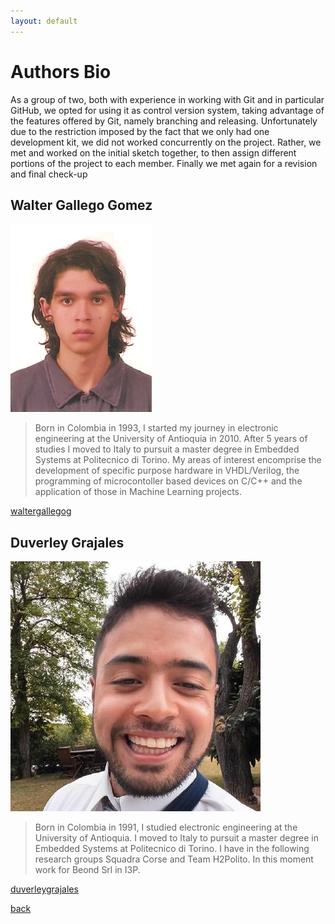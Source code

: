 ```yaml
---
layout: default
---
```


# [](#header-1)Authors Bio

As a group of two, both with experience in working with Git and in particular GitHub, we opted for using it as control version system, taking advantage of the features offered by Git, namely branching and releasing. Unfortunately due to the restriction imposed by the fact that we only had one development kit, we did not worked concurrently on the project. Rather, we met and worked on the initial sketch together, to then assign different portions of the project to each member. Finally we met again for a revision and final check-up

## Walter Gallego Gomez

![](https://raw.githubusercontent.com/duverleygrajales/SEcubeWallet/gh-pages/assets/images/walter.png)

>Born in Colombia in 1993, I started my journey in electronic engineering at the  University of Antioquia in 2010. After 5 years of studies I moved to Italy to pursuit a master degree in Embedded Systems at Politecnico di Torino. My areas of interest encomprise the development of specific purpose hardware in VHDL/Verilog, the programming of microcontoller based devices on C/C++ and the application of those in Machine Learning projects.

[waltergallegog](https://github.com/waltergallegog)


## Duverley Grajales

![](https://raw.githubusercontent.com/duverleygrajales/SEcubeWallet/gh-pages/assets/images/duver.png)

>Born in Colombia in 1991, I studied electronic engineering at the  University of Antioquia. I moved to Italy to pursuit a master degree in Embedded Systems at Politecnico di Torino. I have in the following research groups Squadra Corse and Team H2Polito. In this moment work for Beond Srl in I3P.

[duverleygrajales](https://github.com/duverleygrajales)

[back](./)
